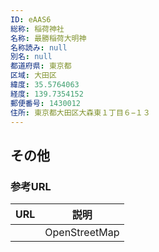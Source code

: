 ```yaml
---
ID: eAAS6
総称: 稲荷神社
名称: 最勝稲荷大明神
名称読み: null
別名: null
都道府県: 東京都
区域: 大田区
緯度: 35.5764063
経度: 139.7354152
郵便番号: 1430012
住所: 東京都大田区大森東１丁目６−１３
---
```


## その他

### 参考URL

| URL | 説明          |
| --- | ------------- |
|     | OpenStreetMap |
